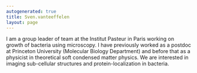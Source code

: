 ```yaml
---
autogenerated: true
title: Sven.vanteeffelen
layout: page
---
```


I am a group leader of team at the Institut Pasteur in Paris working on
growth of bacteria using microscopy. I have previously worked as a
postdoc at Princeton University (Molecular Biology Department) and
before that as a physicist in theoretical soft condensed matter physics.
We are interested in imaging sub-cellular structures and
protein-localization in bacteria.
